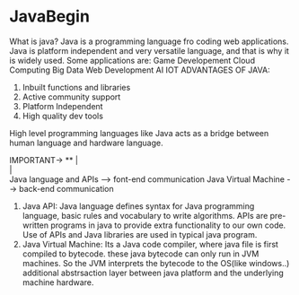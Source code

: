 # JavaBegin

What is java?
Java is a programming language fro coding web applications. Java is platform independent and very versatile language,
and that is why it is widely used.
Some applications are:
    Game Developement
    Cloud Computing
    Big Data
    Web Development
    AI
    IOT
ADVANTAGES OF JAVA:
1. Inbuilt functions and libraries
2. Active community support
3. Platform Independent
4. High quality dev tools


High level programming languages like Java acts as a bridge between human language and hardware language.

IMPORTANT->
**
|\
|\
Java language and APIs --> font-end communication
Java Virtual Machine --> back-end communication

1. Java API:
   Java language defines syntax for Java programming language, basic rules and vocabulary to write algorithms.
   APIs are pre-written programs in java to provide extra functionality to our own code.
   Use of APIs and Java libraries are used in typical java program.
2. Java Virtual Machine:
   Its a Java code compiler, where java file is first compiled to bytecode.
   these java bytecode can only run in JVM machines.
   So the JVM interprets the bytecode to the OS(like windows..)
   additional abstrsaction layer between java platform and the underlying machine hardware.
   
   
  
